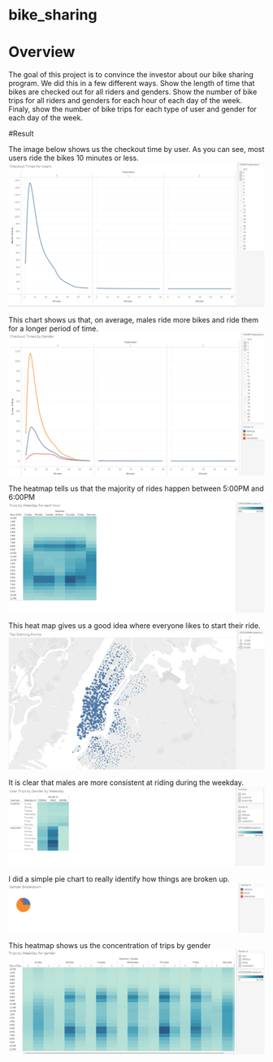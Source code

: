 # bike_sharing

# Overview
The goal of this project is to convince the investor about our bike sharing program. We did this in a few different ways. Show the length of time that bikes are checked out for all riders and genders. Show the number of bike trips for all riders and genders for each hour of each day of the week. Finaly, show the number of bike trips for each type of user and gender for each day of the week. 

#Result

The image below shows us the checkout time by user. As you can see, most users ride the bikes 10 minutes or less. 
![checkout_time_user.png](https://github.com/Adam-Warrick/bike_sharing/blob/main/checkout_time_user.png)


This chart shows us that, on average, males ride more bikes and ride them for a longer period of time. 
![checkout_time_gender.png](https://github.com/Adam-Warrick/bike_sharing/blob/main/checkout_time_gender.png)

The heatmap tells us that the majority of rides happen between 5:00PM and 6:00PM
![trips_by_weekday.png](https://github.com/Adam-Warrick/bike_sharing/blob/main/trips_by_weekday.png)

This heat map gives us a good idea where everyone likes to start their ride.
![top_starting_points.png](https://github.com/Adam-Warrick/bike_sharing/blob/main/top_starting_points.png)

It is clear that males are more consistent at riding during the weekday.
![user_trips_by_gender.png](https://github.com/Adam-Warrick/bike_sharing/blob/main/user_trips_by_gender_weekday.png)

I did a simple pie chart to really identify how things are broken up. 
![gender_breakdown.png](https://github.com/Adam-Warrick/bike_sharing/blob/main/gender_breakdown.png)

This heatmap shows us the concentration of trips by gender
![trips_by_gender.png](https://github.com/Adam-Warrick/bike_sharing/blob/main/trips_by_gender.png)

